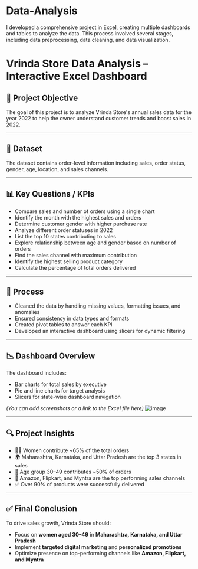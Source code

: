 # Data-Analysis
I developed a comprehensive project in Excel, creating multiple dashboards and tables to analyze the data. This process involved several stages, including data preprocessing, data cleaning, and data visualization.
# Vrinda Store Data Analysis – Interactive Excel Dashboard

## 📌 Project Objective  
The goal of this project is to analyze Vrinda Store's annual sales data for the year 2022 to help the owner understand customer trends and boost sales in 2022.

---

## 📂 Dataset  
The dataset contains order-level information including sales, order status, gender, age, location, and sales channels.

---

## 📊 Key Questions / KPIs  
- Compare sales and number of orders using a single chart  
- Identify the month with the highest sales and orders  
- Determine customer gender with higher purchase rate  
- Analyze different order statuses in 2022  
- List the top 10 states contributing to sales  
- Explore relationship between age and gender based on number of orders  
- Find the sales channel with maximum contribution  
- Identify the highest selling product category  
- Calculate the percentage of total orders delivered  

---

## 🔄 Process  
- Cleaned the data by handling missing values, formatting issues, and anomalies  
- Ensured consistency in data types and formats  
- Created pivot tables to answer each KPI  
- Developed an interactive dashboard using slicers for dynamic filtering  

---

## 📉 Dashboard Overview  
The dashboard includes:
- Bar charts for total sales by executive  
- Pie and line charts for target analysis  
- Slicers for state-wise dashboard navigation  

*(You can add screenshots or a link to the Excel file here)*
![image](https://github.com/user-attachments/assets/20307306-a1fe-463b-a5c1-e3bf353335a7)

---

## 🔍 Project Insights  
- 🧍‍♀️ Women contribute ~65% of the total orders  
- 🌍 Maharashtra, Karnataka, and Uttar Pradesh are the top 3 states in sales  
- 👥 Age group 30–49 contributes ~50% of orders  
- 🛒 Amazon, Flipkart, and Myntra are the top performing sales channels  
- ✅ Over 90% of products were successfully delivered  

---

## ✅ Final Conclusion  
To drive sales growth, Vrinda Store should:
- Focus on **women aged 30–49** in **Maharashtra, Karnataka, and Uttar Pradesh**  
- Implement **targeted digital marketing** and **personalized promotions**  
- Optimize presence on top-performing channels like **Amazon, Flipkart, and Myntra**
